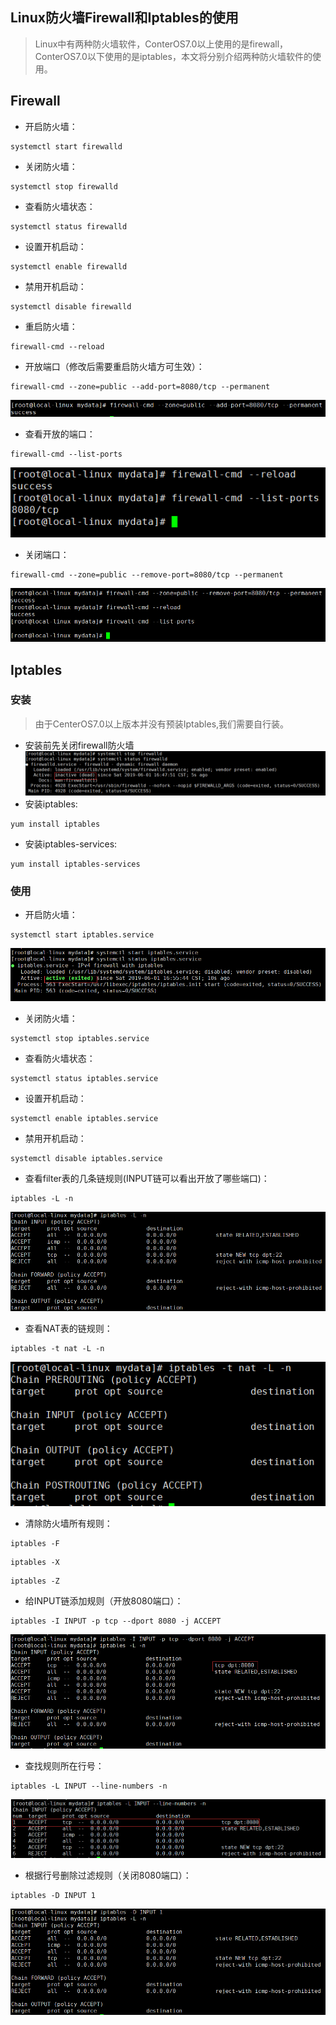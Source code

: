 ## Linux防火墙Firewall和Iptables的使用

> Linux中有两种防火墙软件，ConterOS7.0以上使用的是firewall，ConterOS7.0以下使用的是iptables，本文将分别介绍两种防火墙软件的使用。

## Firewall

- 开启防火墙：
```shell
systemctl start firewalld
```
- 关闭防火墙：
```shell
systemctl stop firewalld
```
- 查看防火墙状态：
```shell
systemctl status firewalld
```
- 设置开机启动：
```shell
systemctl enable firewalld
```
- 禁用开机启动：
```shell
systemctl disable firewalld
```
- 重启防火墙：
```shell
firewall-cmd --reload
```
- 开放端口（修改后需要重启防火墙方可生效）：
```shell
firewall-cmd --zone=public --add-port=8080/tcp --permanent
```
![展示图片](../images/refer_screen_31.png)
- 查看开放的端口：
```shell
firewall-cmd --list-ports
```
![展示图片](../images/refer_screen_32.png)
- 关闭端口：
```shell
firewall-cmd --zone=public --remove-port=8080/tcp --permanent
```
![展示图片](../images/refer_screen_33.png)

## Iptables

### 安装

> 由于CenterOS7.0以上版本并没有预装Iptables,我们需要自行装。

- 安装前先关闭firewall防火墙
![展示图片](../images/refer_screen_34.png)
- 安装iptables:
```shell
yum install iptables
```
- 安装iptables-services:
```shell
yum install iptables-services
```

### 使用

- 开启防火墙：
```shell
systemctl start iptables.service
```
![展示图片](../images/refer_screen_35.png)
- 关闭防火墙：
```shell
systemctl stop iptables.service
```
- 查看防火墙状态：
```shell
systemctl status iptables.service
```
- 设置开机启动：
```shell
systemctl enable iptables.service
```
- 禁用开机启动：
```shell
systemctl disable iptables.service
```
- 查看filter表的几条链规则(INPUT链可以看出开放了哪些端口)：
```shell
iptables -L -n
```
![展示图片](../images/refer_screen_36.png)
- 查看NAT表的链规则：
```shell
iptables -t nat -L -n
```
![展示图片](../images/refer_screen_37.png)
- 清除防火墙所有规则：
```shell
iptables -F
```
```shell
iptables -X
```
```shell
iptables -Z
```
- 给INPUT链添加规则（开放8080端口）：
```shell
iptables -I INPUT -p tcp --dport 8080 -j ACCEPT
```
![展示图片](../images/refer_screen_38.png)
- 查找规则所在行号：
```shell
iptables -L INPUT --line-numbers -n
```
![展示图片](../images/refer_screen_39.png)
- 根据行号删除过滤规则（关闭8080端口）：
```shell
iptables -D INPUT 1
```
![展示图片](../images/refer_screen_40.png)
